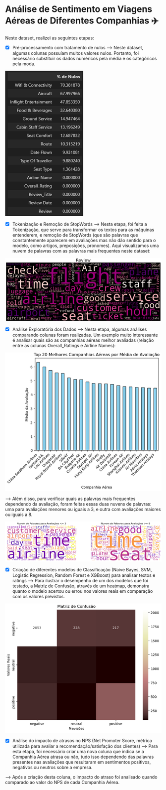 # Análise de Sentimento em Viagens Aéreas de Diferentes Companhias ✈️

Neste dataset, realizei as seguintes etapas: 
- [x] Pré-processamento com tratamento de nulos
--> Neste dataset, algumas colunas possuíam muitos valores nulos. Portanto, foi necessário substituir os dados numéricos pela média e os categóricos pela moda.

![alt text](nulos.png)

- [x] Tokenização e Remoção de StopWords
--> Nesta etapa, foi feita a Tokenização, que serve para transformar os textos para as máquinas entenderem, e remoção de StopWords (que são palavras que constantemente aparecem em avaliações mas não dão sentido para o modelo, como artigos, preposições, pronomes). Aqui visualizamos uma nuvem de palavras com as palavras mais frequentes neste dataset:

![alt text](review.png)

- [x] Análise Exploratória dos Dados
--> Nesta etapa, algumas análises comparando colunas foram realizadas. Um exemplo muito interessante é analisar quais são as companhias aéreas melhor avaliadas (relação entre as colunas Overall_Ratings e Airline Names):

![alt text](top20.png)

--> Além disso, para verificar quais as palavras mais frequentes dependendo da avaliação, foram feitas essas duas nuvens de palavras: uma para avaliações menores ou iguais a 3, e outra com avaliações maiores ou iguais a 8.

![alt text](wordcloud.png)

- [x] Criação de diferentes modelos de Classificação (Naive Bayes, SVM, Logistic Regression, Random Forest e XGBoost) para analisar textos e ratings
--> Para ilustrar o desempenho de um dos modelos que foi testado, a Matriz de Confusão, através de um heatmap, demonstra quanto o modelo acertou ou errou nos valores reais em comparação com os valores previstos.

![alt text](confusion.png)

- [x] Análise do impacto de atrasos no NPS (Net Promoter Score, métrica utilizada para avaliar a recomendação/satisfação dos clientes)
--> Para esta etapa, foi necessário criar uma nova coluna que indica se a Companhia Aérea atrasa ou não, tudo isso dependendo das palavras presentes nas avaliações que resultaram em sentimentos positivos, negativos ou neutros sobre a empresa. 

--> Após a criação desta coluna, o impacto do atraso foi analisado quando comparado ao valor do NPS de cada Companhia Aérea. 
